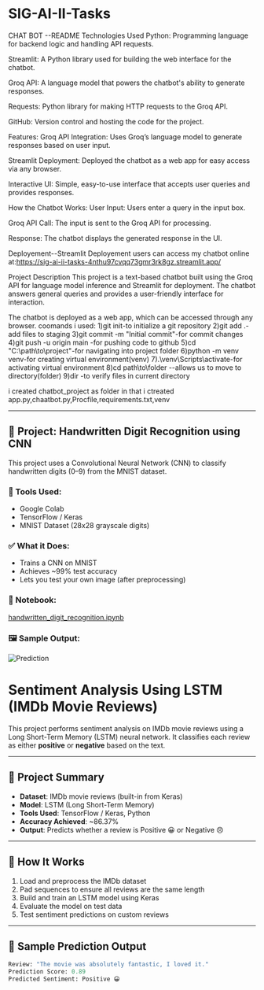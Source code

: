 # SIG-AI-II-Tasks

CHAT BOT --README
Technologies Used
Python: Programming language for backend logic and handling API requests.

Streamlit: A Python library used for building the web interface for the chatbot.

Groq API: A language model that powers the chatbot's ability to generate responses.

Requests: Python library for making HTTP requests to the Groq API.

GitHub: Version control and hosting the code for the project.

Features:
Groq API Integration: Uses Groq’s language model to generate responses based on user input.

Streamlit Deployment: Deployed the chatbot as a web app for easy access via any browser.

Interactive UI: Simple, easy-to-use interface that accepts user queries and provides responses.

How the Chatbot Works:
User Input: Users enter a query in the input box.

Groq API Call: The input is sent to the Groq API for processing.

Response: The chatbot displays the generated response in the UI.

Deployement--Streamlit Deployement
users can access my chatbot online at:https://sig-ai-ii-tasks-4nthu97cvqq73gmr3rk8gz.streamlit.app/

Project Description
This project is a text-based chatbot built using the Groq API for language model inference and Streamlit for deployment. The chatbot answers general queries and provides a user-friendly interface for interaction.

The chatbot is deployed as a web app, which can be accessed through any browser.
coomands  i used:
1)git init-to initialize a git repository
2)git add .-add files to staging
3)git commit -m "Initial commit"-for commit changes
4)git push -u origin main -for pushing code to github
5)cd "C:\path\to\project"-for navigating into project folder
6)python -m venv venv-for creating virtual environment(venv)
7).\venv\Scripts\activate-for activating virtual environment
8)cd path\to\folder --allows us to move to directory(folder)
9)dir -to verify files in current directory

i created chatbot_project as folder in that i ctreated app.py,chaatbot.py,Procfile,requirements.txt,venv


---

## 📌 Project: Handwritten Digit Recognition using CNN

This project uses a Convolutional Neural Network (CNN) to classify handwritten digits (0–9) from the MNIST dataset.

### 🔧 Tools Used:
- Google Colab
- TensorFlow / Keras
- MNIST Dataset (28x28 grayscale digits)

### ✅ What it Does:
- Trains a CNN on MNIST
- Achieves ~99% test accuracy
- Lets you test your own image (after preprocessing)

### 📁 Notebook:
[handwritten_digit_recognition.ipynb](./handwritten_digit_recognition.ipynb)

### 🖼️ Sample Output:
![Prediction](my_digit.png) 



# Sentiment Analysis Using LSTM (IMDb Movie Reviews)

This project performs sentiment analysis on IMDb movie reviews using a Long Short-Term Memory (LSTM) neural network. It classifies each review as either **positive** or **negative** based on the text.

---

## 📌 Project Summary

- **Dataset**: IMDb movie reviews (built-in from Keras)
- **Model**: LSTM (Long Short-Term Memory)
- **Tools Used**: TensorFlow / Keras, Python
- **Accuracy Achieved**: ~86.37%
- **Output**: Predicts whether a review is Positive 😀 or Negative 😠

---

## 🚀 How It Works

1. Load and preprocess the IMDb dataset  
2. Pad sequences to ensure all reviews are the same length  
3. Build and train an LSTM model using Keras  
4. Evaluate the model on test data  
5. Test sentiment predictions on custom reviews

---

## 🧠 Sample Prediction Output

```python
Review: "The movie was absolutely fantastic, I loved it."
Prediction Score: 0.89
Predicted Sentiment: Positive 😀


